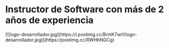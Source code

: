 <link rel="stylesheet" href="style.css">
<h1>Instructor de Software con más de 2 años de experiencia</h1>

<div>
[![logo-desarrollador.jpg](https://i.postimg.cc/BnhK7wrf/logo-desarrollador.jpg)](https://postimg.cc/RWHhNGCg)
</div>
